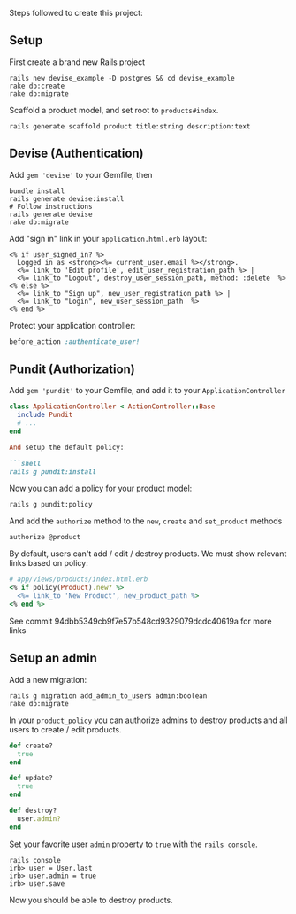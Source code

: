 Steps followed to create this project:

## Setup

First create a brand new Rails project

```shell
rails new devise_example -D postgres && cd devise_example
rake db:create
rake db:migrate
```

Scaffold a product model, and set root to `products#index`.

```shell
rails generate scaffold product title:string description:text
```

## Devise (Authentication)

Add `gem 'devise'` to your Gemfile, then

```shell
bundle install
rails generate devise:install
# Follow instructions
rails generate devise
rake db:migrate
```

Add "sign in" link in your `application.html.erb` layout:

```erb
<% if user_signed_in? %>
  Logged in as <strong><%= current_user.email %></strong>.
  <%= link_to 'Edit profile', edit_user_registration_path %> |
  <%= link_to "Logout", destroy_user_session_path, method: :delete  %>
<% else %>
  <%= link_to "Sign up", new_user_registration_path %> |
  <%= link_to "Login", new_user_session_path  %>
<% end %>
```

Protect your application controller:

```ruby
before_action :authenticate_user!
```

## Pundit (Authorization)

Add `gem 'pundit'` to your Gemfile, and add it to your `ApplicationController`

```ruby
class ApplicationController < ActionController::Base
  include Pundit
  # ...
end

And setup the default policy:

```shell
rails g pundit:install
```

Now you can add a policy for your product model:

```shell
rails g pundit:policy
```

And add the `authorize` method to the `new`, `create` and `set_product` methods

```rails
authorize @product
```

By default, users can't add / edit / destroy products. We must show relevant links based on policy:

```ruby
# app/views/products/index.html.erb
<% if policy(Product).new? %>
  <%= link_to 'New Product', new_product_path %>
<% end %>
```

See commit 94dbb5349cb9f7e57b548cd9329079dcdc40619a for more links

## Setup an admin

Add a new migration:

```shell
rails g migration add_admin_to_users admin:boolean
rake db:migrate
```

In your `product_policy` you can authorize admins to destroy products and all users to create / edit products.

```ruby
def create?
  true
end

def update?
  true
end

def destroy?
  user.admin?
end
```

Set your favorite user `admin` property to `true` with the `rails console`.

```shell
rails console
irb> user = User.last
irb> user.admin = true
irb> user.save
```

Now you should be able to destroy products.